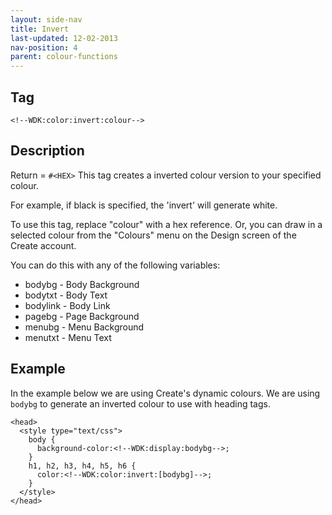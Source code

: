 ```yaml
---
layout: side-nav
title: Invert
last-updated: 12-02-2013
nav-position: 4
parent: colour-functions
---
```


## Tag

`<!--WDK:color:invert:colour-->`

## Description

Return = `#<HEX>`
This tag creates a inverted colour version to your specified colour.

For example, if black is specified, the 'invert' will generate white.

To use this tag, replace "colour" with a hex reference. Or, you can draw in a selected colour from the "Colours" menu on the Design screen of the Create account.

You can do this with any of the following variables:
- bodybg - Body Background
- bodytxt - Body Text
- bodylink - Body Link
- pagebg - Page Background
- menubg - Menu Background
- menutxt - Menu Text

## Example

In the example below we are using Create's dynamic colours. We are using `bodybg` to generate an inverted colour to use with heading tags. 

~~~
<head>
  <style type="text/css">
    body {
      background-color:<!--WDK:display:bodybg-->;
    }
    h1, h2, h3, h4, h5, h6 {
      color:<!--WDK:color:invert:[bodybg]-->;
    }
  </style>
</head>
~~~